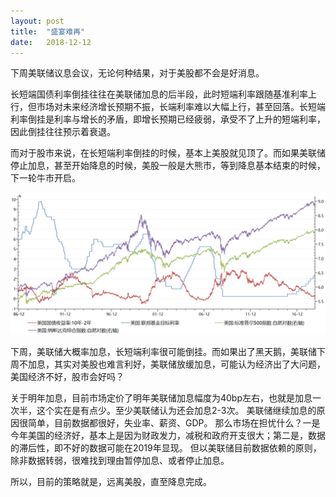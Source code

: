 ```yaml
---
layout: post
title:  "盛宴难再"
date:   2018-12-12
---
```


下周美联储议息会议，无论何种结果，对于美股都不会是好消息。

长短端国债利率倒挂往往在美联储加息的后半段，此时短端利率跟随基准利率上行，但市场对未来经济增长预期不振，长端利率难以大幅上行，甚至回落。长短端利率倒挂是利率与增长的矛盾，即增长预期已经疲弱，承受不了上升的短端利率，因此倒挂往往预示着衰退。

而对于股市来说，在长短端利率倒挂的时候，基本上美股就见顶了。而如果美联储停止加息，甚至开始降息的时候，美股一般是大熊市，等到降息基本结束的时候，下一轮牛市开启。

![music](/images/2018-12-12.PNG)

下周，美联储大概率加息，长短端利率很可能倒挂。而如果出了黑天鹅，美联储下周不加息，其实对美股也难言利好，美联储放缓加息，可能认为经济出了大问题，美国经济不好，股市会好吗？

关于明年加息，目前市场定价了明年美联储加息幅度为40bp左右，也就是加息一次半，这个实在是有点少。至少美联储认为还会加息2-3次。
美联储继续加息的原因很简单，目前数据都很好，失业率、薪资、GDP。
那么市场在担忧什么？一是今年美国的经济好，基本上是因为财政发力，减税和政府开支很大；第二是，数据的滞后性，即不好的数据可能在2019年显现。
但以美联储目前数据依赖的原则，除非数据转弱，很难找到理由暂停加息、或者停止加息。

所以，目前的策略就是，远离美股，直至降息完成。

